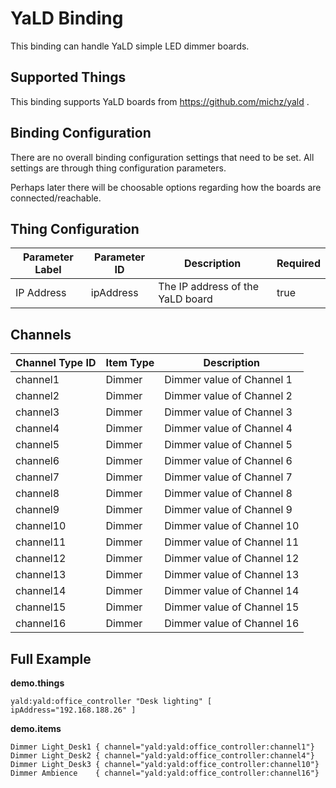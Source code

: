 # YaLD Binding

This binding can handle YaLD simple LED dimmer boards.

## Supported Things

This binding supports YaLD boards from https://github.com/michz/yald .

## Binding Configuration

There are no overall binding configuration settings that need to be set. All settings are through thing configuration parameters.

Perhaps later there will be choosable options regarding how the boards are connected/reachable.

## Thing Configuration

| Parameter Label              | Parameter ID             | Description                                        | Required |
|------------------------------|--------------------------|----------------------------------------------------|----------|
| IP Address                   | ipAddress                | The IP address of the YaLD board                   | true     |

## Channels

| Channel Type ID | Item Type    | Description                               |
|-----------------|--------------|-------------------------------------------|
| channel1        | Dimmer       | Dimmer value of Channel  1                |
| channel2        | Dimmer       | Dimmer value of Channel  2                |
| channel3        | Dimmer       | Dimmer value of Channel  3                |
| channel4        | Dimmer       | Dimmer value of Channel  4                |
| channel5        | Dimmer       | Dimmer value of Channel  5                |
| channel6        | Dimmer       | Dimmer value of Channel  6                |
| channel7        | Dimmer       | Dimmer value of Channel  7                |
| channel8        | Dimmer       | Dimmer value of Channel  8                |
| channel9        | Dimmer       | Dimmer value of Channel  9                |
| channel10       | Dimmer       | Dimmer value of Channel 10                |
| channel11       | Dimmer       | Dimmer value of Channel 11                |
| channel12       | Dimmer       | Dimmer value of Channel 12                |
| channel13       | Dimmer       | Dimmer value of Channel 13                |
| channel14       | Dimmer       | Dimmer value of Channel 14                |
| channel15       | Dimmer       | Dimmer value of Channel 15                |
| channel16       | Dimmer       | Dimmer value of Channel 16                |

## Full Example

**demo.things**

```
yald:yald:office_controller "Desk lighting" [ ipAddress="192.168.188.26" ]
```

**demo.items**

```
Dimmer Light_Desk1 { channel="yald:yald:office_controller:channel1"}
Dimmer Light_Desk2 { channel="yald:yald:office_controller:channel4"}
Dimmer Light_Desk3 { channel="yald:yald:office_controller:channel10"}
Dimmer Ambience    { channel="yald:yald:office_controller:channel16"}
```
